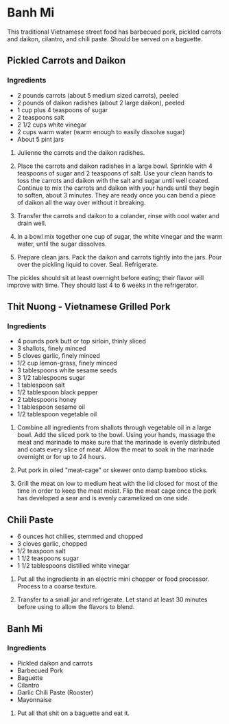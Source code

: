 # Banh Mi

This traditional Vietnamese street food has barbecued pork, pickled carrots and daikon, cilantro, and chili paste. Should be served on a baguette.

## Pickled Carrots and Daikon

### Ingredients
- 2 pounds carrots (about 5 medium sized carrots), peeled
- 2 pounds of daikon radishes (about 2 large daikon), peeled
- 1 cup plus 4 teaspoons of sugar
- 2 teaspoons salt
- 2 1/2 cups white vinegar
- 2 cups warm water (warm enough to easily dissolve sugar)
- About 5 pint jars

1. Julienne the carrots and the daikon radishes.
2. Place the carrots and daikon radishes in a large bowl. Sprinkle with 4 teaspoons of sugar and 2 teaspoons of salt. Use your clean hands to toss the carrots and daikon with the salt and sugar until well coated. Continue to mix the carrots and daikon with your hands until they begin to soften, about 3 minutes. They are ready once you can bend a piece of daikon all the way over without it breaking.

3. Transfer the carrots and daikon to a colander, rinse with cool water and drain well.

4. In a bowl mix together one cup of sugar, the white vinegar and the warm water, until the sugar dissolves.

5. Prepare clean jars. Pack the daikon and carrots tightly into the jars. Pour over the pickling liquid to cover. Seal. Refrigerate.

The pickles should sit at least overnight before eating; their flavor will improve with time. They should last 4 to 6 weeks in the refrigerator.


## Thit Nuong - Vietnamese Grilled Pork

### Ingredients
- 4 pounds pork butt or top sirloin, thinly sliced
- 3 shallots, finely minced
- 5 cloves garlic, finely minced
- 1/2 cup lemon-grass, finely minced
- 3 tablespoons white sesame seeds
- 3 1/2 tablespoons sugar
- 1 tablespoon salt
- 1/2 tablespoon black pepper
- 2 tablespoons honey
- 1 tablespoon sesame oil
- 1/2 tablespoon vegetable oil

1. Combine all ingredients from shallots through vegetable oil in a large bowl. Add the sliced pork to the bowl. Using your hands, massage the meat and marinade to make sure that the marinade is evenly distributed and coats every slice of meat. Allow the meat to soak in the marinade overnight or for up to 24 hours.

2. Put pork in oiled "meat-cage" or skewer onto damp bamboo sticks.

3. Grill the meat on low to medium heat with the lid closed for most of the time in order to keep the meat moist. Flip the meat cage once the pork has developed a sear and is evenly caramelized on one side.

## Chili Paste

- 6 ounces hot chilies, stemmed and chopped
- 3 cloves garlic, chopped
- 1/2 teaspoon salt
- 1 1/2 teaspoons sugar
- 1 1/2 tablespoons distilled white vinegar

1. Put all the ingredients in an electric mini chopper or food processor. Process to a coarse texture.

2. Transfer to a small jar and refrigerate. Let stand at least 30 minutes before using to allow the flavors to blend.

## Banh Mi

### Ingredients
- Pickled daikon and carrots
- Barbecued Pork
- Baguette
- Cilantro
- Garlic Chili Paste (Rooster)
- Mayonnaise

1. Put all that shit on a baguette and eat it.